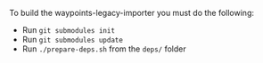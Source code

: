 To build the waypoints-legacy-importer you must do the following:

- Run `git submodules init`
- Run `git submodules update`
- Run `./prepare-deps.sh` from the `deps/` folder
